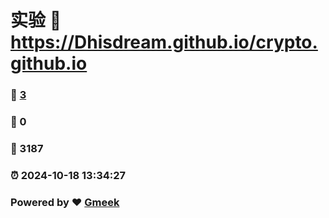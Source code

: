 # 实验 :link: https://Dhisdream.github.io/crypto.github.io 
### :page_facing_up: [3](https://Dhisdream.github.io/crypto.github.io/tag.html) 
### :speech_balloon: 0 
### :hibiscus: 3187 
### :alarm_clock: 2024-10-18 13:34:27 
### Powered by :heart: [Gmeek](https://github.com/Meekdai/Gmeek)
